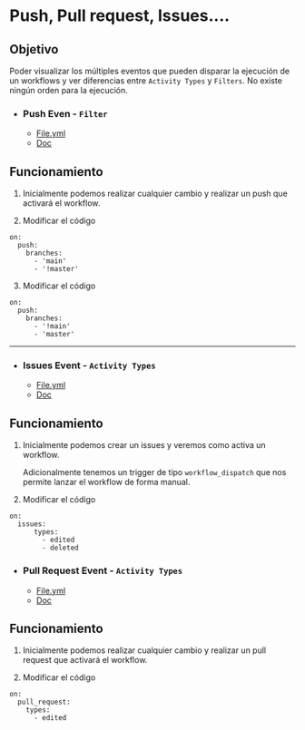# Push, Pull request, Issues....



## Objetivo

Poder visualizar los múltiples eventos que pueden disparar la ejecución de un workflows y ver diferencias entre `Activity Types` y `Filters`. No existe ningún orden para la ejecución.

- ### Push Even - `Filter`
  - [File.yml](https://github.com/sebasnaa/tmp-presentacion/blob/master/.github/workflows/1-Push-Event.yml)
  - [Doc](https://docs.github.com/en/actions/using-workflows/events-that-trigger-workflows#push)

## Funcionamiento

1. Inicialmente podemos realizar cualquier cambio y realizar un push que activará el workflow.

2. Modificar el código 
```
on: 
  push:
    branches:
      - 'main'
      - '!master'
```
3. Modificar el código
```
on: 
  push:
    branches:
      - '!main'
      - 'master'
```

---
- ### Issues Event -  `Activity Types`
    - [File.yml](https://github.com/sebasnaa/tmp-presentacion/blob/master/.github/workflows/1-Issues-Event.yml)
    - [Doc](https://docs.github.com/en/actions/using-workflows/events-that-trigger-workflows#issues)


## Funcionamiento

1. Inicialmente podemos crear un issues y veremos como activa un workflow.

    Adicionalmente tenemos un trigger de tipo `workflow_dispatch` que nos permite lanzar el workflow de forma manual. 

2. Modificar el código

```
on: 
  issues:
      types:
        - edited
        - deleted
```

- ### Pull Request Event -  `Activity Types`
  - [File.yml](https://github.com/sebasnaa/tmp-presentacion/blob/master/.github/workflows/1-Pull-request-Event.yml)
   - [Doc](https://docs.github.com/en/actions/using-workflows/events-that-trigger-workflows#pull_request)
##
## Funcionamiento
 

1. Inicialmente podemos realizar cualquier cambio y realizar un pull request que activará el workflow.

2. Modificar el código

```
on:
  pull_request:
    types:
      - edited
```